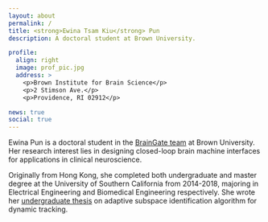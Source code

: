 ```yaml
---
layout: about
permalink: /
title: <strong>Ewina Tsam Kiu</strong> Pun
description: A doctoral student at Brown University.

profile:
  align: right
  image: prof_pic.jpg
  address: >
    <p>Brown Institute for Brain Science</p>
    <p>2 Stimson Ave.</p>
    <p>Providence, RI 02912</p>

news: true
social: true
---
```


Ewina Pun is a doctoral student in the <a href="https://www.braingate.org/">BrainGate team</a> at Brown University. Her research interest lies in designing closed-loop brain machine interfaces for applications in clinical neuroscience.

Originally from Hong Kong, she completed both undergraduate and master degree at the University of Southern California from 2014-2018, majoring in Electrical Engineering and Biomedical Engineering respectively. She wrote her <a href="http://ewinapun.tk/projects/2_project/">undergraduate thesis</a> on adaptive subspace identification algorithm for dynamic tracking.


